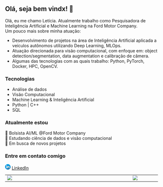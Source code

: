 ## Olá, seja bem vindx! 👋

Olá, eu me chamo Letícia. Atualmente trabalho como Pesquisadora de Inteligência Artificial e Machine Learning na Ford Motor Company. <br>
Um pouco mais sobre minha atuação:
- Desenvolvimento de projetos na área de Inteligência Artificial aplicada a veículos autônomos utilizando Deep Learning, MLOps.
- Atuação direcionada para visão computacional, com enfoque em: object detection/segmentation, data augmentation e calibração de câmera. 
- Algumas das tecnologias com as quais trabalho: Python, PyTorch, Docker, HPC, OpenCV.

### Tecnologias
- Análise de dados
- Visão Computacional
- Machine Learning & Inteligência Artificial
- Python | C++
- SQL

### Atualmente estou
🚀 Bolsista AI/ML @Ford Motor Company <br>
🚀 Estudando ciência de dados e visão computacional <br>
🚀 Em busca de novos projetos <br>

### Entre em contato comigo

<a href="https://www.linkedin.com/in/lesampaio/"><img src="https://github.com/lesampaio/lesampaio/blob/lesampaio/linkedin.png" width="18"></img></a> [LinkedIn](https://www.linkedin.com/in/lesampaio/)

<center>
<table>
    <tr>
        <td><img width="400px" align="left" src="https://github-readme-stats.vercel.app/api/top-langs/?username=lesampaio&hide=html&layout=compact&theme=buefy" /></td>
        <td><img width="495px" align="left" src="https://github-readme-stats.vercel.app/api?username=lesampaio&theme=buefy"/></td>
    </tr>   
</table>
</center>  




<!--
**lesampaio/lesampaio** is a ✨ _special_ ✨ repository because its `README.md` (this file) appears on your GitHub profile.

Here are some ideas to get you started:

- 🔭 I’m currently working on ...
- 🌱 I’m currently learning ...
- 👯 I’m looking to collaborate on ...
- 🤔 I’m looking for help with ...
- 💬 Ask me about ...
- 📫 How to reach me: ...
- 😄 Pronouns: ...
- ⚡ Fun fact: ...
-->
